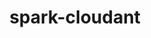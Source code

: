---
layout: default
title: spark-cloudant
name: spark-cloudant
fullname: cloudant-labs/spark-cloudant
description: Cloudant integration with Spark as Spark SQL external datasource
watchers: 11
stars: 11
forks: 14
languages: 
  - Python
  - Scala

tech: 
  - Cloudant
  - Spark

level: Intermediate
giturl: https://github.com/cloudant-labs/spark-cloudant/
---